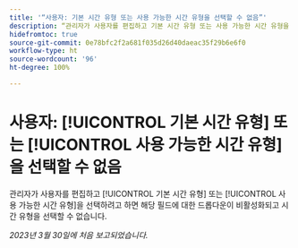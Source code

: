 ```yaml
---
title: '“사용자: 기본 시간 유형 또는 사용 가능한 시간 유형을 선택할 수 없음”'
description: “관리자가 사용자를 편집하고 기본 시간 유형 또는 사용 가능한 시간 유형을 선택하려고 하면 해당 필드에 대한 드롭다운이 비활성화되고 시간 유형을 선택할 수 없습니다. ”
hidefromtoc: true
source-git-commit: 0e78bfc2f2a681f035d26d40daeac35f29b6e6f0
workflow-type: ht
source-wordcount: '96'
ht-degree: 100%

---
```



# 사용자: [!UICONTROL 기본 시간 유형] 또는 [!UICONTROL 사용 가능한 시간 유형]을 선택할 수 없음

관리자가 사용자를 편집하고 [!UICONTROL 기본 시간 유형] 또는 [!UICONTROL 사용 가능한 시간 유형]을 선택하려고 하면 해당 필드에 대한 드롭다운이 비활성화되고 시간 유형을 선택할 수 없습니다.

_2023년 3월 30일에 처음 보고되었습니다._

